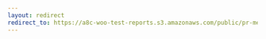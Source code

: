 ```yaml
---
layout: redirect
redirect_to: https://a8c-woo-test-reports.s3.amazonaws.com/public/pr-merge/45291/e2e/index.html
---
```

